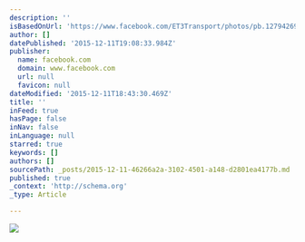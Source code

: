 ```yaml
---
description: ''
isBasedOnUrl: 'https://www.facebook.com/ET3Transport/photos/pb.127942693949325.-2207520000.1449858318./737626449647610/?type=3&theater'
author: []
datePublished: '2015-12-11T19:08:33.984Z'
publisher:
  name: facebook.com
  domain: www.facebook.com
  url: null
  favicon: null
dateModified: '2015-12-11T18:43:30.469Z'
title: ''
inFeed: true
hasPage: false
inNav: false
inLanguage: null
starred: true
keywords: []
authors: []
sourcePath: _posts/2015-12-11-46266a2a-3102-4501-a148-d2801ea4177b.md
published: true
_context: 'http://schema.org'
_type: Article

---
```

![](https://scontent-lax3-1.xx.fbcdn.net/hphotos-xaf1/v/t1.0-9/10150814_737626449647610_6242140085285352236_n.jpg?oh=9c05f717ad2d97226ebddae312cb5f5a&oe=571E90C7)